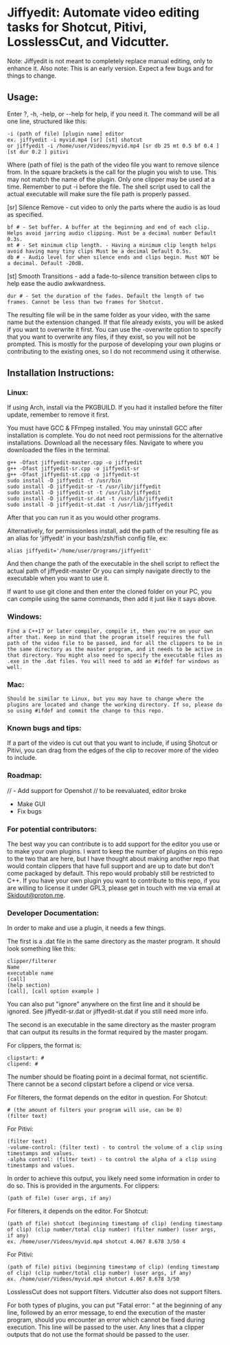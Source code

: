 # Jiffyedit: Automate video editing tasks for Shotcut, Pitivi, LosslessCut, and Vidcutter.

Note: Jiffyedit is not meant to completely replace manual editing, only to enhance it.
Also note: This is an early version. Expect a few bugs and for things to change.

## Usage:

  Enter ?, -h, -help, or --help for help, if you need it.
  The command will be all one line, structured like this:
  
    -i (path of file) [plugin name] editor
    ex. jiffyedit -i myvid.mp4 [sr] [st] shotcut
    or jiffyedit -i /home/user/Videos/myvid.mp4 [sr db 25 mt 0.5 bf 0.4 ] [st dur 0.2 ] pitivi
   
  Where (path of file) is the path of the video file you want to remove silence from.
  In the square brackets is the call for the plugin you wish to use. This may not match the name of the plugin. Only one clipper may be used at a time.
  Remember to put -i before the file. The shell script used to call the actual executable will make sure the file path is properly passed.
  
  [sr] Silence Remove - cut video to only the parts where the audio is as loud as specified.
  
    bf # - Set buffer. A buffer at the beginning and end of each clip. Helps avoid jarring audio clipping. Must be a decimal number Default 0.3s.
    mt # - Set minimum clip length. - Having a minimum clip length helps avoid having many tiny clips Must be a decimal Default 0.5s.
    db # - Audio level for when silence ends and clips begin. Must NOT be a decimal. Default -20dB.
    
  [st] Smooth Transitions - add a fade-to-silence transition between clips to help ease the audio awkwardness.
  
    dur # - Set the duration of the fades. Default the length of two frames. Cannot be less than two frames for Shotcut.
  
  The resulting file will be in the same folder as your video, with the same name but the extension changed. If that file already exists, you will be asked if you want to overwrite it first. You can use the -overwrite option to specify that you want to overwrite any files, if they exist, so you will not be prompted. This is mostly for the purpose of developing your own plugins or contributing to the existing ones, so I do not recommend using it otherwise.
  

## Installation Instructions:

###  Linux:

  If using Arch, install via the PKGBUILD. If you had it installed before the filter update, remember to remove it first.

  You must have GCC & FFmpeg installed. You may uninstall GCC after installation is complete.
  You do not need root permissions for the alternative installations.
  Download all the necessary files.
  Navigate to where you downloaded the files in the terminal.
  
    g++ -Ofast jiffyedit-master.cpp -o jiffyedit
    g++ -Ofast jiffyedit-sr.cpp -o jiffyedit-sr
    g++ -Ofast jiffyedit-st.cpp -o jiffyedit-st
    sudo install -D jiffyedit -t /usr/bin
    sudo install -D jiffyedit-sr -t /usr/lib/jiffyedit
    sudo install -D jiffyedit-st -t /usr/lib/jiffyedit
    sudo install -D jiffyedit-sr.dat -t /usr/lib/jiffyedit
    sudo install -D jiffyedit-st.dat -t /usr/lib/jiffyedit
      
  After that you can run it as you would other programs.
    
  Alternatively, for permissionless install, add the path of the resulting file as an alias for 'jiffyedit' in your bash/zsh/fish config file, ex:
    
    alias jiffyedit='/home/user/programs/jiffyedit'
      
  And then change the path of the executable in the shell script to reflect the actual path of jiffyedit-master
  Or you can simply navigate directly to the executable when you want to use it.
    
  If want to use git clone and then enter the cloned folder on your PC, you can compile using the same commands, then add it just like it says above.
  
###  Windows:
  
    Find a C++17 or later compiler, compile it, then you're on your own after that. Keep in mind that the program itself requires the full path of the video file to be passed, and for all the clippers to be in the same directory as the master program, and it needs to be active in that directory. You might also need to specify the executable files as .exe in the .dat files. You will need to add an #ifdef for windows as well.

    
###  Mac:
  
    Should be similar to Linux, but you may have to change where the plugins are located and change the working directory. If so, please do so using #ifdef and commit the change to this repo.
  

### Known bugs and tips:

  If a part of the video is cut out that you want to include, if using Shotcut or Pitivi, you can drag from the edges of the clip to recover more of the video to include.
  
### Roadmap:
// - Add support for Openshot // to be reevaluated, editor broke
 - Make GUI
 - Fix bugs

### For potential contributors:

  The best way you can contribute is to add support for the editor you use or to make your own plugins. I want to keep the number of plugins on this repo to the two that are here, but I have thought about making another repo that would contain clippers that have full support and are up to date but don't come packaged by default. This repo would probably still be restricted to C++. If you have your own plugin you want to contribute to this repo, if you are willing to license it under GPL3, please get in touch with me via email at Skidout@proton.me.
 
### Developer Documentation:
  In order to make and use a plugin, it needs a few things.
  
  The first is a .dat file in the same directory as the master program. It should look something like this:
  
    clipper/filterer
    Name
    executable name
    [call]
    (help section)
    [call], [call option example ]
    
  You can also put "ignore" anywhere on the first line and it should be ignored. See jiffyedit-sr.dat or jiffyedit-st.dat if you still need more info.
  
  The second is an executable in the same directory as the master program that can output its results in the format required by the master progam.
  
  For clippers, the format is:
  
    clipstart: #
    clipend: #
    
  The number should be floating point in a decimal format, not scientific. There cannot be a second clipstart before a clipend or vice versa.
  
  For filterers, the format depends on the editor in question.
  For Shotcut:
    
    # (the amount of filters your program will use, can be 0)
    (filter text)
    
  For Pitivi:
    
    (filter text)
    -volume-control: (filter text) - to control the volume of a clip using timestamps and values.
    -alpha control: (filter text) - to control the alpha of a clip using timestamps and values.
    
  In order to achieve this output, you likely need some information in order to do so. This is provided in the arguments.
  For clippers:
  
    (path of file) (user args, if any)
    
  For filterers, it depends on the editor.
  For Shotcut: 
    
    (path of file) shotcut (beginning timestamp of clip) (ending timestamp of clip) (clip number/total clip number) (filter number) (user args, if any)
    ex. /home/user/Videos/myvid.mp4 shotcut 4.067 8.678 3/50 4
    
  For Pitivi:
    
    (path of file) pitivi (beginning timestamp of clip) (ending timestamp of clip) (clip number/total clip number) (user args, if any)
    ex. /home/user/Videos/myvid.mp4 shotcut 4.067 8.678 3/50
    
  LosslessCut does not support filters.
  Vidcutter also does not support filters.

  For both types of plugins, you can put "Fatal error: " at the beginning of any line, followed by an error message, to end the execution of the master program, should you encounter an error which cannot be fixed during execution. This line will be passed to the user.
  Any lines that a clipper outputs that do not use the format should be passed to the user.
